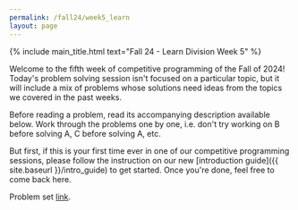 ```yaml
---
permalink: /fall24/week5_learn
layout: page
---
```


{% include main_title.html text="Fall 24 - Learn Division Week 5" %}

Welcome to the fifth week of competitive programming of the Fall of
2024! Today's problem solving session isn't focused on a particular
topic, but it will include a mix of problems whose solutions need
ideas from the topics we covered in the past weeks.

Before reading a problem, read its accompanying description available
below. Work through the problems one by one, i.e. don't try working on
B before solving A, C before solving A, etc.

But first, if this is your first time ever in one of our
competitive programming sessions, please follow the instruction on our
new [introduction guide]({{ site.baseurl }}/intro_guide) to get
started. Once you're done, feel free to come back here.

Problem set [link](https://codeforces.com/group/hNnRWqFua0/contest/557508).